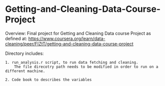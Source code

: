 # Getting-and-Cleaning-Data-Course-Project

Overview:
Final project for Getting and Cleaning Data course Project
as defined at: https://www.coursera.org/learn/data-cleaning/peer/FIZtT/getting-and-cleaning-data-course-project

Directory includes:
~~~~~~~~~~~~~~~~~~~
1. run_analysis.r script, to run data fetching and cleaning. 
    The file direcotry path needs to be modified in order to run on a different machine.

2. Code book to describes the variables
